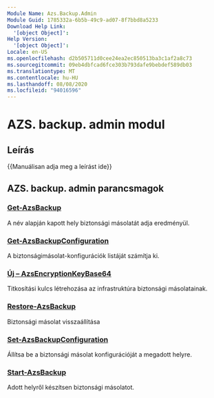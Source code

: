 ```yaml
---
Module Name: Azs.Backup.Admin
Module Guid: 1785332a-6b5b-49c9-ad07-8f7bbd8a5233
Download Help Link:
  '[object Object]': 
Help Version:
  '[object Object]': 
Locale: en-US
ms.openlocfilehash: d2b505711d0cee24ea2ec850513ba3c1af2a8c73
ms.sourcegitcommit: 09eb4dbfcad6fce303b793dafe9bebdef589db03
ms.translationtype: MT
ms.contentlocale: hu-HU
ms.lasthandoff: 08/08/2020
ms.locfileid: "94016596"
---
```

# AZS. backup. admin modul
## Leírás
{{Manuálisan adja meg a leírást ide}}

## AZS. backup. admin parancsmagok
### [Get-AzsBackup](Get-AzsBackup.md)
A név alapján kapott hely biztonsági másolatát adja eredményül.

### [Get-AzsBackupConfiguration](Get-AzsBackupConfiguration.md)
A biztonságimásolat-konfigurációk listáját számítja ki.

### [Új – AzsEncryptionKeyBase64](New-AzsEncryptionKeyBase64.md)
Titkosítási kulcs létrehozása az infrastruktúra biztonsági másolatainak.

### [Restore-AzsBackup](Restore-AzsBackup.md)
Biztonsági másolat visszaállítása

### [Set-AzsBackupConfiguration](Set-AzsBackupConfiguration.md)
Állítsa be a biztonsági másolat konfigurációját a megadott helyre.

### [Start-AzsBackup](Start-AzsBackup.md)
Adott helyről készítsen biztonsági másolatot.


